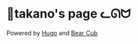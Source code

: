 # :wave:takano's page ᓚᘏᗢ

Powered by [Hugo](https://gohugo.io/) and [Bear Cub](https://github.com/clente/hugo-bearcub)
